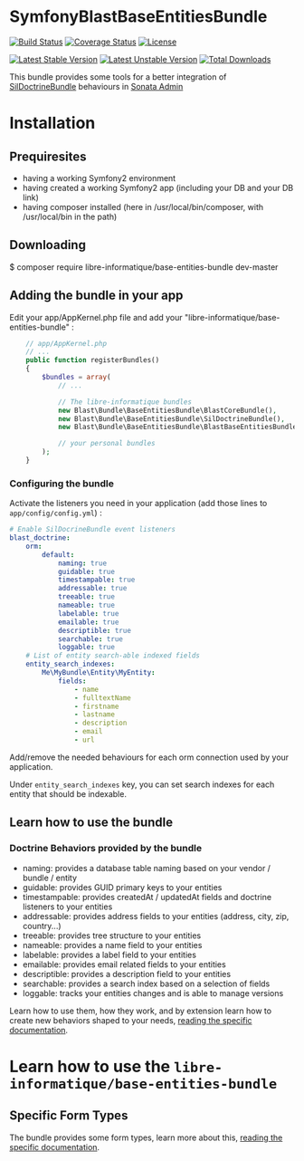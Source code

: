 # SymfonyBlastBaseEntitiesBundle

[![Build Status](https://travis-ci.org/blast-project/BaseEntitiesBundle.svg?branch=master)](https://travis-ci.org/blast-project/BaseEntitiesBundle)
[![Coverage Status](https://coveralls.io/repos/github/blast-project/BaseEntitiesBundle/badge.svg?branch=master)](https://coveralls.io/github/blast-project/BaseEntitiesBundle?branch=master)
[![License](https://img.shields.io/github/license/blast-project/BaseEntitiesBundle.svg?style=flat-square)](./LICENCE.md)

[![Latest Stable Version](https://poser.pugx.org/blast-project/base-entities-bundle/v/stable)](https://packagist.org/packages/blast-project/base-entities-bundle)
[![Latest Unstable Version](https://poser.pugx.org/blast-project/base-entities-bundle/v/unstable)](https://packagist.org/packages/blast-project/base-entities-bundle)
[![Total Downloads](https://poser.pugx.org/blast-project/base-entities-bundle/downloads)](https://packagist.org/packages/blast-project/base-entities-bundle)


This bundle provides some tools for a better integration of
[SilDoctrineBundle](https://github.com/libre-informatique/SymfonySilDoctrineBundle)
behaviours in
[Sonata Admin](https://sonata-project.org/bundles/admin/master/doc/index.html)

Installation
============

Prequiresites
-------------

- having a working Symfony2 environment
- having created a working Symfony2 app (including your DB and your DB link)
- having composer installed (here in /usr/local/bin/composer, with /usr/local/bin in the path)

Downloading
-----------

  $ composer require libre-informatique/base-entities-bundle dev-master

Adding the bundle in your app
-----------------------------

Edit your app/AppKernel.php file and add your "libre-informatique/base-entities-bundle" :

```php
    // app/AppKernel.php
    // ...
    public function registerBundles()
    {
        $bundles = array(
            // ...

            // The libre-informatique bundles
            new Blast\Bundle\BaseEntitiesBundle\BlastCoreBundle(),
            new Blast\Bundle\BaseEntitiesBundle\SilDoctrineBundle(),
            new Blast\Bundle\BaseEntitiesBundle\BlastBaseEntitiesBundle(),

            // your personal bundles
        );
    }
```
### Configuring the bundle

Activate the listeners you need in your application  (add those lines to ```app/config/config.yml```) :

```yml
# Enable SilDocrineBundle event listeners
blast_doctrine:
    orm:
        default:
            naming: true
            guidable: true
            timestampable: true
            addressable: true
            treeable: true
            nameable: true
            labelable: true
            emailable: true
            descriptible: true
            searchable: true
            loggable: true
    # List of entity search-able indexed fields
    entity_search_indexes:
        Me\MyBundle\Entity\MyEntity:
            fields:
                - name
                - fulltextName
                - firstname
                - lastname
                - description
                - email
                - url
```

Add/remove the needed behaviours for each orm connection used by your application.

Under `entity_search_indexes` key, you can set search indexes for each entity that should be indexable.

## Learn how to use the bundle

### Doctrine Behaviors provided by the bundle

- naming: provides a database table naming based on your vendor / bundle / entity
- guidable: provides GUID primary keys to your entities
- timestampable: provides createdAt / updatedAt fields and doctrine listeners to your entities
- addressable: provides address fields to your entities (address, city, zip, country...)
- treeable: provides tree structure to your entities
- nameable: provides a name field to your entities
- labelable: provides a label field to your entities
- emailable: provides email related fields to your entities
- descriptible: provides a description field to your entities
- searchable: provides a search index based on a selection of fields
- loggable:  tracks your entities changes and is able to manage versions

Learn how to use them, how they work, and by extension learn how to create new behaviors shaped to your needs, [reading the specific documentation](Resources/doc/base_entities_management.md).

Learn how to use the ```libre-informatique/base-entities-bundle```
==================================================================

Specific Form Types
-------------------

The bundle provides some form types, learn more about this, [reading the specific documentation](Resources/doc/README-FormTypes.md).
